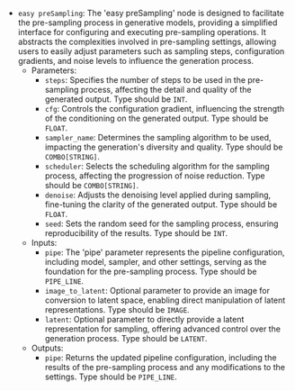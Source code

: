 - `easy preSampling`: The 'easy preSampling' node is designed to facilitate the pre-sampling process in generative models, providing a simplified interface for configuring and executing pre-sampling operations. It abstracts the complexities involved in pre-sampling settings, allowing users to easily adjust parameters such as sampling steps, configuration gradients, and noise levels to influence the generation process.
    - Parameters:
        - `steps`: Specifies the number of steps to be used in the pre-sampling process, affecting the detail and quality of the generated output. Type should be `INT`.
        - `cfg`: Controls the configuration gradient, influencing the strength of the conditioning on the generated output. Type should be `FLOAT`.
        - `sampler_name`: Determines the sampling algorithm to be used, impacting the generation's diversity and quality. Type should be `COMBO[STRING]`.
        - `scheduler`: Selects the scheduling algorithm for the sampling process, affecting the progression of noise reduction. Type should be `COMBO[STRING]`.
        - `denoise`: Adjusts the denoising level applied during sampling, fine-tuning the clarity of the generated output. Type should be `FLOAT`.
        - `seed`: Sets the random seed for the sampling process, ensuring reproducibility of the results. Type should be `INT`.
    - Inputs:
        - `pipe`: The 'pipe' parameter represents the pipeline configuration, including model, sampler, and other settings, serving as the foundation for the pre-sampling process. Type should be `PIPE_LINE`.
        - `image_to_latent`: Optional parameter to provide an image for conversion to latent space, enabling direct manipulation of latent representations. Type should be `IMAGE`.
        - `latent`: Optional parameter to directly provide a latent representation for sampling, offering advanced control over the generation process. Type should be `LATENT`.
    - Outputs:
        - `pipe`: Returns the updated pipeline configuration, including the results of the pre-sampling process and any modifications to the settings. Type should be `PIPE_LINE`.
